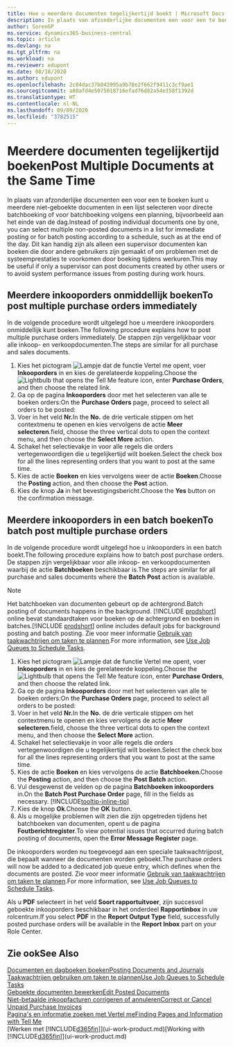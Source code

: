 ```yaml
---
title: Hoe u meerdere documenten tegelijkertijd boekt | Microsoft Docs
description: In plaats van afzonderlijke documenten een voor een te boeken kunt u meerdere niet-geboekte documenten in een lijst selecteren voor batchboeking, hetzij voor onmiddellijke boeking, hetzij gepland voor bijvoorbeeld het einde van de dag.
author: SorenGP
ms.service: dynamics365-business-central
ms.topic: article
ms.devlang: na
ms.tgt_pltfrm: na
ms.workload: na
ms.reviewer: edupont
ms.date: 08/18/2020
ms.author: edupont
ms.openlocfilehash: 2c04dac37b043995a9b78e2f662f9411c3cf9ae1
ms.sourcegitcommit: a80afd4e5075018716efad76d82a54e158f1392d
ms.translationtype: HT
ms.contentlocale: nl-NL
ms.lasthandoff: 09/09/2020
ms.locfileid: "3782515"
---
```

# <a name="post-multiple-documents-at-the-same-time"></a><span data-ttu-id="4c5e6-103">Meerdere documenten tegelijkertijd boeken</span><span class="sxs-lookup"><span data-stu-id="4c5e6-103">Post Multiple Documents at the Same Time</span></span>

<span data-ttu-id="4c5e6-104">In plaats van afzonderlijke documenten een voor een te boeken kunt u meerdere niet-geboekte documenten in een lijst selecteren voor directe batchboeking of voor batchboeking volgens een planning, bijvoorbeeld aan het einde van de dag.</span><span class="sxs-lookup"><span data-stu-id="4c5e6-104">Instead of posting individual documents one by one, you can select multiple non-posted documents in a list for immediate posting or for batch posting according to a schedule, such as at the end of the day.</span></span> <span data-ttu-id="4c5e6-105">Dit kan handig zijn als alleen een supervisor documenten kan boeken die door andere gebruikers zijn gemaakt of om problemen met de systeemprestaties te voorkomen door boeking tijdens werkuren.</span><span class="sxs-lookup"><span data-stu-id="4c5e6-105">This may be useful if only a supervisor can post documents created by other users or to avoid system performance issues from posting during work hours.</span></span>

## <a name="to-post-multiple-purchase-orders-immediately"></a><span data-ttu-id="4c5e6-106">Meerdere inkooporders onmiddellijk boeken</span><span class="sxs-lookup"><span data-stu-id="4c5e6-106">To post multiple purchase orders immediately</span></span>

<span data-ttu-id="4c5e6-107">In de volgende procedure wordt uitgelegd hoe u meerdere inkooporders onmiddellijk kunt boeken.</span><span class="sxs-lookup"><span data-stu-id="4c5e6-107">The following procedure explains how to post multiple purchase orders immediately.</span></span> <span data-ttu-id="4c5e6-108">De stappen zijn vergelijkbaar voor alle inkoop- en verkoopdocumenten.</span><span class="sxs-lookup"><span data-stu-id="4c5e6-108">The steps are similar for all purchase and sales documents.</span></span>

1. <span data-ttu-id="4c5e6-109">Kies het pictogram ![Lampje dat de functie Vertel me opent](media/ui-search/search_small.png "Vertel me wat u wilt doen"), voer **Inkooporders** in en kies de gerelateerde koppeling.</span><span class="sxs-lookup"><span data-stu-id="4c5e6-109">Choose the ![Lightbulb that opens the Tell Me feature](media/ui-search/search_small.png "Tell me what you want to do") icon, enter **Purchase Orders**, and then choose the related link.</span></span>
2. <span data-ttu-id="4c5e6-110">Ga op de pagina **Inkooporders** door met het selecteren van alle te boeken orders:</span><span class="sxs-lookup"><span data-stu-id="4c5e6-110">On the **Purchase Orders** page, proceed to select all orders to be posted:</span></span>
3. <span data-ttu-id="4c5e6-111">Voer in het veld **Nr.**</span><span class="sxs-lookup"><span data-stu-id="4c5e6-111">In the **No.**</span></span> <span data-ttu-id="4c5e6-112">de drie verticale stippen om het contextmenu te openen en kies vervolgens de actie **Meer selecteren**.</span><span class="sxs-lookup"><span data-stu-id="4c5e6-112">field, choose the three vertical dots to open the context menu, and then choose the **Select More** action.</span></span>
4. <span data-ttu-id="4c5e6-113">Schakel het selectievakje in voor alle regels die orders vertegenwoordigen die u tegelijkertijd wilt boeken.</span><span class="sxs-lookup"><span data-stu-id="4c5e6-113">Select the check box for all the lines representing orders that you want to post at the same time.</span></span>
5. <span data-ttu-id="4c5e6-114">Kies de actie **Boeken** en kies vervolgens weer de actie **Boeken**.</span><span class="sxs-lookup"><span data-stu-id="4c5e6-114">Choose the **Posting** action, and then choose the **Post** action.</span></span>
6. <span data-ttu-id="4c5e6-115">Kies de knop **Ja** in het bevestigingsbericht.</span><span class="sxs-lookup"><span data-stu-id="4c5e6-115">Choose the **Yes** button on the confirmation message.</span></span>

## <a name="to-batch-post-multiple-purchase-orders"></a><span data-ttu-id="4c5e6-116">Meerdere inkooporders in een batch boeken</span><span class="sxs-lookup"><span data-stu-id="4c5e6-116">To batch post multiple purchase orders</span></span>

<span data-ttu-id="4c5e6-117">In de volgende procedure wordt uitgelegd hoe u inkooporders in een batch boekt.</span><span class="sxs-lookup"><span data-stu-id="4c5e6-117">The following procedure explains how to batch post purchase orders.</span></span> <span data-ttu-id="4c5e6-118">De stappen zijn vergelijkbaar voor alle inkoop- en verkoopdocumenten waarbij de actie **Batchboeken** beschikbaar is.</span><span class="sxs-lookup"><span data-stu-id="4c5e6-118">The steps are similar for all purchase and sales documents where the **Batch Post** action is available.</span></span>

> [!NOTE]
> <span data-ttu-id="4c5e6-119">Het batchboeken van documenten gebeurt op de achtergrond.</span><span class="sxs-lookup"><span data-stu-id="4c5e6-119">Batch posting of documents happens in the background.</span></span> <span data-ttu-id="4c5e6-120">[!INCLUDE [prodshort](includes/prodshort.md)] online bevat standaardtaken voor boeken op de achtergrond en boeken in batches.</span><span class="sxs-lookup"><span data-stu-id="4c5e6-120">[!INCLUDE [prodshort](includes/prodshort.md)] online includes default jobs for background posting and batch posting.</span></span> <span data-ttu-id="4c5e6-121">Zie voor meer informatie [Gebruik van taakwachtrijen om taken te plannen](admin-job-queues-schedule-tasks.md).</span><span class="sxs-lookup"><span data-stu-id="4c5e6-121">For more information, see [Use Job Queues to Schedule Tasks](admin-job-queues-schedule-tasks.md).</span></span>

1. <span data-ttu-id="4c5e6-122">Kies het pictogram ![Lampje dat de functie Vertel me opent](media/ui-search/search_small.png "Vertel me wat u wilt doen"), voer **Inkooporders** in en kies de gerelateerde koppeling.</span><span class="sxs-lookup"><span data-stu-id="4c5e6-122">Choose the ![Lightbulb that opens the Tell Me feature](media/ui-search/search_small.png "Tell me what you want to do") icon, enter **Purchase Orders**, and then choose the related link.</span></span>  
2. <span data-ttu-id="4c5e6-123">Ga op de pagina **Inkooporders** door met het selecteren van alle te boeken orders:</span><span class="sxs-lookup"><span data-stu-id="4c5e6-123">On the **Purchase Orders** page, proceed to select all orders to be posted:</span></span>
3. <span data-ttu-id="4c5e6-124">Voer in het veld **Nr.**</span><span class="sxs-lookup"><span data-stu-id="4c5e6-124">In the **No.**</span></span> <span data-ttu-id="4c5e6-125">de drie verticale stippen om het contextmenu te openen en kies vervolgens de actie **Meer selecteren**.</span><span class="sxs-lookup"><span data-stu-id="4c5e6-125">field, choose the three vertical dots to open the context menu, and then choose the **Select More** action.</span></span>
4. <span data-ttu-id="4c5e6-126">Schakel het selectievakje in voor alle regels die orders vertegenwoordigen die u tegelijkertijd wilt boeken.</span><span class="sxs-lookup"><span data-stu-id="4c5e6-126">Select the check box for all the lines representing orders that you want to post at the same time.</span></span>
5. <span data-ttu-id="4c5e6-127">Kies de actie **Boeken** en kies vervolgens de actie **Batchboeken**.</span><span class="sxs-lookup"><span data-stu-id="4c5e6-127">Choose the **Posting** action, and then choose the **Post Batch** action.</span></span>
6. <span data-ttu-id="4c5e6-128">Vul desgewenst de velden op de pagina **Batchboeken inkooporders** in.</span><span class="sxs-lookup"><span data-stu-id="4c5e6-128">On the **Batch Post Purchase Order** page, fill in the fields as necessary.</span></span> [!INCLUDE[tooltip-inline-tip](includes/tooltip-inline-tip_md.md)]
7. <span data-ttu-id="4c5e6-129">Kies de knop **Ok**.</span><span class="sxs-lookup"><span data-stu-id="4c5e6-129">Choose the **OK** button.</span></span>
8. <span data-ttu-id="4c5e6-130">Als u mogelijke problemen wilt zien die zijn opgetreden tijdens het batchboeken van documenten, opent u de pagina **Foutberichtregister**.</span><span class="sxs-lookup"><span data-stu-id="4c5e6-130">To view potential issues that occurred during batch posting of documents, open the **Error Message Register** page.</span></span>

<span data-ttu-id="4c5e6-131">De inkooporders worden nu toegevoegd aan een speciale taakwachtrijpost, die bepaalt wanneer de documenten worden geboekt.</span><span class="sxs-lookup"><span data-stu-id="4c5e6-131">The purchase orders will now be added to a dedicated job queue entry, which defines when the documents are posted.</span></span> <span data-ttu-id="4c5e6-132">Zie voor meer informatie [Gebruik van taakwachtrijen om taken te plannen](admin-job-queues-schedule-tasks.md).</span><span class="sxs-lookup"><span data-stu-id="4c5e6-132">For more information, see [Use Job Queues to Schedule Tasks](admin-job-queues-schedule-tasks.md).</span></span>

<span data-ttu-id="4c5e6-133">Als u **PDF** selecteert in het veld **Soort rapportuitvoer**, zijn succesvol geboekte inkooporders beschikbaar in het onderdeel **Rapportinbox** in uw rolcentrum.</span><span class="sxs-lookup"><span data-stu-id="4c5e6-133">If you select **PDF** in the **Report Output Type** field, successfully posted purchase orders will be available in the **Report Inbox** part on your Role Center.</span></span>

## <a name="see-also"></a><span data-ttu-id="4c5e6-134">Zie ook</span><span class="sxs-lookup"><span data-stu-id="4c5e6-134">See Also</span></span>

[<span data-ttu-id="4c5e6-135">Documenten en dagboeken boeken</span><span class="sxs-lookup"><span data-stu-id="4c5e6-135">Posting Documents and Journals</span></span>](ui-post-documents-journals.md)  
[<span data-ttu-id="4c5e6-136">Taakwachtrijen gebruiken om taken te plannen</span><span class="sxs-lookup"><span data-stu-id="4c5e6-136">Use Job Queues to Schedule Tasks</span></span>](admin-job-queues-schedule-tasks.md)  
[<span data-ttu-id="4c5e6-137">Geboekte documenten bewerken</span><span class="sxs-lookup"><span data-stu-id="4c5e6-137">Edit Posted Documents</span></span>](across-edit-posted-document.md)  
[<span data-ttu-id="4c5e6-138">Niet-betaalde inkoopfacturen corrigeren of annuleren</span><span class="sxs-lookup"><span data-stu-id="4c5e6-138">Correct or Cancel Unpaid Purchase Invoices</span></span>](purchasing-how-correct-cancel-unpaid-purchase-invoices.md)  
[<span data-ttu-id="4c5e6-139">Pagina's en informatie zoeken met Vertel me</span><span class="sxs-lookup"><span data-stu-id="4c5e6-139">Finding Pages and Information with Tell Me</span></span>](ui-search.md)  
<span data-ttu-id="4c5e6-140">[Werken met [!INCLUDE[d365fin](includes/d365fin_md.md)]](ui-work-product.md)</span><span class="sxs-lookup"><span data-stu-id="4c5e6-140">[Working with [!INCLUDE[d365fin](includes/d365fin_md.md)]](ui-work-product.md)</span></span>
